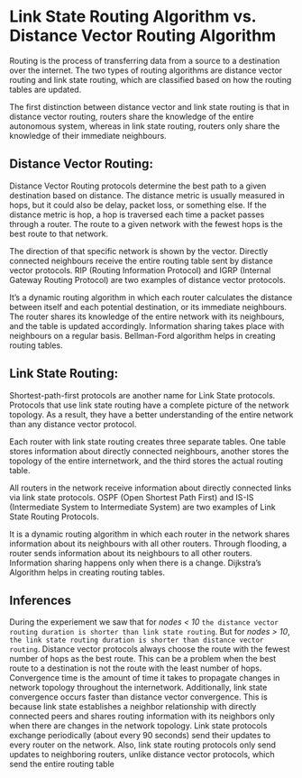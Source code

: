 # Link State Routing Algorithm vs. Distance Vector Routing Algorithm
Routing is the process of transferring data from a source to a destination over the internet. The two types of routing algorithms are distance vector routing and link state routing, which are classified based on how the routing tables are updated.

The first distinction between distance vector and link state routing is that in distance vector routing, routers share the knowledge of the entire autonomous system, whereas in link state routing, routers only share the knowledge of their immediate neighbours.

## Distance Vector Routing:
Distance Vector Routing protocols determine the best path to a given destination based on distance. The distance metric is usually measured in hops, but it could also be delay, packet loss, or something else. If the distance metric is hop, a hop is traversed each time a packet passes through a router. The route to a given network with the fewest hops is the best route to that network.

The direction of that specific network is shown by the vector. Directly connected neighbours receive the entire routing table sent by distance vector protocols. RIP (Routing Information Protocol) and IGRP (Internal Gateway Routing Protocol) are two examples of distance vector protocols.

It’s a dynamic routing algorithm in which each router calculates the distance between itself and each potential destination, or its immediate neighbours.
The router shares its knowledge of the entire network with its neighbours, and the table is updated accordingly.
Information sharing takes place with neighbours on a regular basis.
Bellman-Ford algorithm helps in creating routing tables.

## Link State Routing:
Shortest-path-first protocols are another name for Link State protocols. Protocols that use link state routing have a complete picture of the network topology. As a result, they have a better understanding of the entire network than any distance vector protocol.

Each router with link state routing creates three separate tables. One table stores information about directly connected neighbours, another stores the topology of the entire internetwork, and the third stores the actual routing table.

All routers in the network receive information about directly connected links via link state protocols. OSPF (Open Shortest Path First) and IS-IS (Intermediate System to Intermediate System) are two examples of Link State Routing Protocols.

It is a dynamic routing algorithm in which each router in the network shares information about its neighbours with all other routers. Through flooding, a router sends information about its neighbours to all other routers. Information sharing happens only when there is a change.
Dijkstra’s Algorithm helps in creating routing tables.

## Inferences
During the experiement we saw that for *nodes < 10* `the distance vector routing duration is shorter than link state routing`. 
But for *nodes > 10*, `the link state routing duration is shorter than distance vector routing`.
Distance vector protocols always choose the route with the fewest number of hops as the best route. This can be a problem when the best route to a destination is not the route with the least number of hops. Convergence time is the amount of time it takes to propagate changes in network topology throughout the internetwork.
Additionally, link state convergence occurs faster than distance vector convergence. This is because link state establishes a neighbor relationship with directly connected peers and shares routing information with its neighbors only when there are changes in the network topology. Link state protocols exchange periodically (about every 90 seconds) send their updates to every router on the network. Also, link state routing protocols only send updates to neighboring routers, unlike distance vector protocols, which send the entire routing table